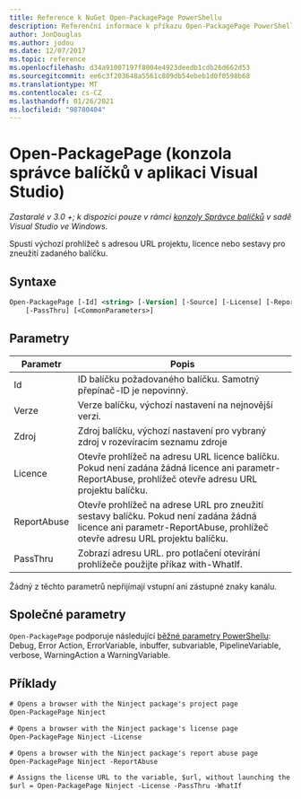 ```yaml
---
title: Reference k NuGet Open-PackagePage PowerShellu
description: Referenční informace k příkazu Open-PackagePage PowerShellu v konzole správce balíčků NuGet v aplikaci Visual Studio.
author: JonDouglas
ms.author: jodou
ms.date: 12/07/2017
ms.topic: reference
ms.openlocfilehash: d34a91007197f8004e4923deedb1cdb26d662d53
ms.sourcegitcommit: ee6c3f203648a5561c809db54ebeb1d0f0598b68
ms.translationtype: MT
ms.contentlocale: cs-CZ
ms.lasthandoff: 01/26/2021
ms.locfileid: "98780404"
---
```

# <a name="open-packagepage-package-manager-console-in-visual-studio"></a>Open-PackagePage (konzola správce balíčků v aplikaci Visual Studio)

*Zastaralé v 3.0 +; k dispozici pouze v rámci [konzoly Správce balíčků](../../consume-packages/install-use-packages-powershell.md) v sadě Visual Studio ve Windows.*

Spustí výchozí prohlížeč s adresou URL projektu, licence nebo sestavy pro zneužití zadaného balíčku.

## <a name="syntax"></a>Syntaxe

```ps
Open-PackagePage [-Id] <string> [-Version] [-Source] [-License] [-ReportAbuse]
    [-PassThru] [<CommonParameters>]
```

## <a name="parameters"></a>Parametry

| Parametr | Popis |
| --- | --- |
| Id | ID balíčku požadovaného balíčku. Samotný přepínač-ID je nepovinný. |
| Verze | Verze balíčku, výchozí nastavení na nejnovější verzi. |
| Zdroj | Zdroj balíčku, výchozí nastavení pro vybraný zdroj v rozevíracím seznamu zdroje |
| Licence | Otevře prohlížeč na adresu URL licence balíčku. Pokud není zadána žádná licence ani parametr-ReportAbuse, prohlížeč otevře adresu URL projektu balíčku. |
| ReportAbuse | Otevře prohlížeč na adrese URL pro zneužití sestavy balíčku. Pokud není zadána žádná licence ani parametr-ReportAbuse, prohlížeč otevře adresu URL projektu balíčku. |
| PassThru | Zobrazí adresu URL. pro potlačení otevírání prohlížeče použijte příkaz with-WhatIf. |

Žádný z těchto parametrů nepřijímají vstupní ani zástupné znaky kanálu.

## <a name="common-parameters"></a>Společné parametry

`Open-PackagePage` podporuje následující [běžné parametry PowerShellu](/powershell/module/microsoft.powershell.core/about/about_commonparameters): Debug, Error Action, ErrorVariable, inbuffer, subvariable, PipelineVariable, verbose, WarningAction a WarningVariable.

## <a name="examples"></a>Příklady

```ps
# Opens a browser with the Ninject package's project page
Open-PackagePage Ninject

# Opens a browser with the Ninject package's license page
Open-PackagePage Ninject -License

# Opens a browser with the Ninject package's report abuse page  
Open-PackagePage Ninject -ReportAbuse

# Assigns the license URL to the variable, $url, without launching the browser
$url = Open-PackagePage Ninject -License -PassThru -WhatIf
```